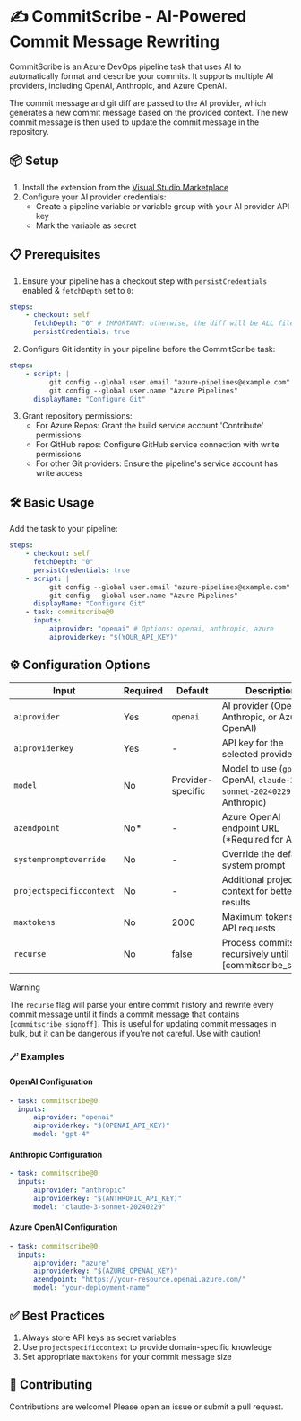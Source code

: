# ✍️ CommitScribe - AI-Powered Commit Message Rewriting

CommitScribe is an Azure DevOps pipeline task that uses AI to automatically format and describe your commits. It supports multiple AI providers, including OpenAI, Anthropic, and Azure OpenAI.

The commit message and git diff are passed to the AI provider, which generates a new commit message based on the provided context. The new commit message is then used to update the commit message in the repository.

## 📦 Setup

1. Install the extension from the [Visual Studio Marketplace](https://marketplace.visualstudio.com/items?itemName=ScottMcKendry.commitscribe)
2. Configure your AI provider credentials:
    - Create a pipeline variable or variable group with your AI provider API key
    - Mark the variable as secret

## 📋 Prerequisites

1. Ensure your pipeline has a checkout step with `persistCredentials` enabled & `fetchDepth` set to `0`:

```yaml
steps:
    - checkout: self
      fetchDepth: "0" # IMPORTANT: otherwise, the diff will be ALL files in the repo
      persistCredentials: true
```

2. Configure Git identity in your pipeline before the CommitScribe task:

```yaml
steps:
    - script: |
          git config --global user.email "azure-pipelines@example.com"
          git config --global user.name "Azure Pipelines"
      displayName: "Configure Git"
```

3. Grant repository permissions:
    - For Azure Repos: Grant the build service account 'Contribute' permissions
    - For GitHub repos: Configure GitHub service connection with write permissions
    - For other Git providers: Ensure the pipeline's service account has write access

## 🛠️ Basic Usage

Add the task to your pipeline:

```yaml
steps:
    - checkout: self
      fetchDepth: "0"
      persistCredentials: true
    - script: |
          git config --global user.email "azure-pipelines@example.com"
          git config --global user.name "Azure Pipelines"
      displayName: "Configure Git"
    - task: commitscribe@0
      inputs:
          aiprovider: "openai" # Options: openai, anthropic, azure
          aiproviderkey: "$(YOUR_API_KEY)"
```

## ⚙️ Configuration Options

| Input                    | Required | Default           | Description                                                                 |
| ------------------------ | -------- | ----------------- | --------------------------------------------------------------------------- |
| `aiprovider`             | Yes      | `openai`          | AI provider (OpenAI, Anthropic, or Azure OpenAI)                            |
| `aiproviderkey`          | Yes      | -                 | API key for the selected provider                                           |
| `model`                  | No       | Provider-specific | Model to use (`gpt-4` for OpenAI, `claude-3-sonnet-20240229` for Anthropic) |
| `azendpoint`             | No\*     | -                 | Azure OpenAI endpoint URL (\*Required for Azure)                            |
| `systempromptoverride`   | No       | -                 | Override the default system prompt                                          |
| `projectspecificcontext` | No       | -                 | Additional project context for better results                               |
| `maxtokens`              | No       | 2000              | Maximum tokens for API requests                                             |
| `recurse`                | No       | false             | Process commits recursively until [commitscribe_signoff]                    |

> [!WARNING]
> The `recurse` flag will parse your entire commit history and rewrite every commit message until it finds a commit message that contains `[commitscribe_signoff]`. This is useful for updating commit messages in bulk, but it can be dangerous if you're not careful. Use with caution!

### 🪄 Examples

#### OpenAI Configuration

```yaml
- task: commitscribe@0
  inputs:
      aiprovider: "openai"
      aiproviderkey: "$(OPENAI_API_KEY)"
      model: "gpt-4"
```

#### Anthropic Configuration

```yaml
- task: commitscribe@0
  inputs:
      aiprovider: "anthropic"
      aiproviderkey: "$(ANTHROPIC_API_KEY)"
      model: "claude-3-sonnet-20240229"
```

#### Azure OpenAI Configuration

```yaml
- task: commitscribe@0
  inputs:
      aiprovider: "azure"
      aiproviderkey: "$(AZURE_OPENAI_KEY)"
      azendpoint: "https://your-resource.openai.azure.com/"
      model: "your-deployment-name"
```

## ✅ Best Practices

1. Always store API keys as secret variables
2. Use `projectspecificcontext` to provide domain-specific knowledge
3. Set appropriate `maxtokens` for your commit message size

## 🤝 Contributing

Contributions are welcome! Please open an issue or submit a pull request.
